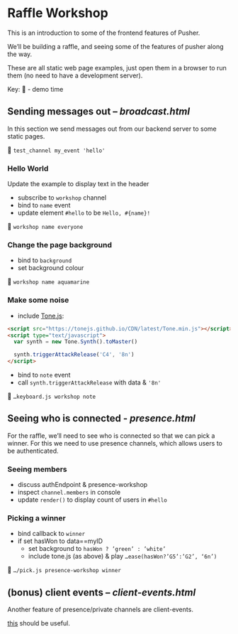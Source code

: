 # Raffle Workshop

This is an introduction to some of the frontend features of Pusher.

We’ll be building a raffle, and seeing some of the features of pusher along the way.

These are all static web page examples, just open them in a browser to run them (no need to have a development server).

Key: 🚀 - demo time

## Sending messages out – _broadcast.html_

In this section we send messages out from our backend server to some static pages.

🚀 `test_channel my_event 'hello'`

### Hello World 

Update the example to display text in the header

* subscribe to `workshop` channel
* bind to `name` event
* update element `#hello` to be `Hello, #{name}!`

🚀 `workshop name everyone`

### Change the page background

* bind to `background`
* set background colour 

🚀 `workshop name aquamarine`

### Make some noise

* include [Tone.js](https://github.com/Tonejs/Tone.js):

```html
<script src="https://tonejs.github.io/CDN/latest/Tone.min.js"></script>
<script type="text/javascript">
  var synth = new Tone.Synth().toMaster()

  synth.triggerAttackRelease('C4', '8n')
</script>
```

* bind to `note` event
* call `synth.triggerAttackRelease` with data & `'8n'`

🚀 `…keyboard.js workshop note`

## Seeing who is connected - _presence.html_

For the raffle, we’ll need to see who is connected so that we can pick a winner.  For this we need to use presence channels, which allows users to be authenticated.

### Seeing members

* discuss authEndpoint & presence-workshop
* inspect `channel.members` in console
* update `render()` to display count of users in `#hello`

### Picking a winner

* bind callback to `winner`
* if set hasWon to data==myID
    * set background to `hasWon ? ’green’ : ’white’`
    * include tone.js (as above) & play `…ease(hasWon?’G5’:’G2’, ‘6n’)`

🚀 `…/pick.js presence-workshop winner`


## (bonus) client events – _client-events.html_

Another feature of presence/private channels are client-events.

[this](http://www.purplehumpbackwhale.com/wp-content/uploads/2012/04/pianokeyboardnotes.jpg) should be useful.



